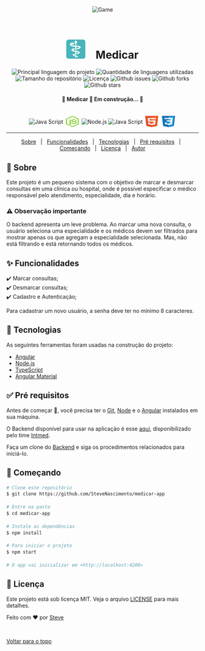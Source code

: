 <div align="center" id="top"> 
  <img src="./.github/app.gif" alt="Game" />

&#xa0;

  <!-- <a href="https://game.netlify.com">Demo</a> -->
</div>

<h1 align="center"><img src="./src/assets/logo-medicar-50.png" heigth="50px" style="margin-right:20px"/> Medicar</h1>

<p align="center">
  <img alt="Principal linguagem do projeto" src="https://img.shields.io/github/languages/top/SteveNascimento/medicar-app?color=56BEB8">

  <img alt="Quantidade de linguagens utilizadas" src="https://img.shields.io/github/languages/count/SteveNascimento/medicar-app?color=56BEB8">

  <img alt="Tamanho do repositório" src="https://img.shields.io/github/repo-size/SteveNascimento/medicar-app?color=56BEB8">

  <img alt="Licença" src="https://img.shields.io/github/license/SteveNascimento/medicar-app?color=56BEB8">

  <img alt="Github issues" src="https://img.shields.io/github/issues/SteveNascimento/medicar-app?color=56BEB8" />

  <img alt="Github forks" src="https://img.shields.io/github/forks/SteveNascimento/medicar-app?color=56BEB8" />

  <img alt="Github stars" src="https://img.shields.io/github/stars/SteveNascimento/medicar-app?color=56BEB8" />
</p>

<!-- Status -->

<h4 align="center"> 
	🚧  Medicar 🚀 Em construção...  🚧
</h4>

<div align="center" style="display: inline_block"><br>
  <img align="center" alt="Java Script" height="30" width="40" src="https://cdn.jsdelivr.net/gh/devicons/devicon/icons/typescript/typescript-original.svg">
  <img align="center" alt="Node.js" height="30" width="40" src="https://raw.githubusercontent.com/devicons/devicon/00f02ef57fb7601fd1ddcc2fe6fe670fef3ae3e4/icons/nodejs/nodejs-original.svg"/>
  <img align="center" alt="Node.js" height="30" width="40" src="https://cdn.jsdelivr.net/gh/devicons/devicon/icons/angularjs/angularjs-original.svg"/>
  <img align="center" alt="Java Script" height="30" width="40" src="https://material.angular.io/assets/img/angular-material-logo.svg">
  <img align="center" alt="HTML5" height="30" width="40" src="https://raw.githubusercontent.com/devicons/devicon/00f02ef57fb7601fd1ddcc2fe6fe670fef3ae3e4/icons/html5/html5-original.svg"/>
  <img align="center" alt="CSS3" height="30" width="40" src="https://raw.githubusercontent.com/devicons/devicon/00f02ef57fb7601fd1ddcc2fe6fe670fef3ae3e4/icons/css3/css3-original.svg"/>
</div>

<hr>

<p align="center">
  <a href="#dart-sobre">Sobre</a> &#xa0; | &#xa0; 
  <a href="#sparkles-funcionalidades">Funcionalidades</a> &#xa0; | &#xa0;
  <a href="#rocket-tecnologias">Tecnologias</a> &#xa0; | &#xa0;
  <a href="#white_check_mark-pré-requisitos">Pré requisitos</a> &#xa0; | &#xa0;
  <a href="#checkered_flag-começando">Começando</a> &#xa0; | &#xa0;
  <a href="#memo-licença">Licença</a> &#xa0; | &#xa0;
  <a href="https://github.com/SteveNascimento" target="_blank">Autor</a>
</p>

## :dart: Sobre

Este projeto é um pequeno sistema com o objetivo de marcar e desmarcar consultas em uma clínica ou hospital, onde é possível especificar o
médico responsável pelo atendimento, especialidade, dia e horário.

### ⚠ Observação importante

O backend apresenta um leve problema. Ao marcar uma nova consulta, o usuário seleciona uma especialidade e os médicos devem ser filtrados para mostrar apenas os que agregam a especialidade selecionada. Mas, não está filtrando e está retornando todos os médicos.

## :sparkles: Funcionalidades

:heavy_check_mark: Marcar consultas;\
:heavy_check_mark: Desmarcar consultas;\
:heavy_check_mark: Cadastro e Autenticação;

Para cadastrar um novo usuário, a senha deve ter no mínimo 8 caracteres.

## :rocket: Tecnologias

As seguintes ferramentas foram usadas na construção do projeto:

- [Angular](https://angular.io/)
- [Node.js](https://nodejs.org/en/)
- [TypeScript](https://www.typescriptlang.org/)
- [Angular Material](https://material.angular.io/)

## :white_check_mark: Pré requisitos

Antes de começar :checkered_flag:, você precisa ter o [Git](https://git-scm.com), [Node](https://nodejs.org/en/) e o [Angular](https://angular.io/) instalados em sua máquina.

O Backend disponível para usar na aplicação é esse [aqui](https://github.com/Intmed-Software/desafio-mock-server), disponibilizado pelo time [Intmed](https://intmed.com.br/).

Faça um clone do [Backend](https://github.com/Intmed-Software/desafio-mock-server) e siga os procedimentos relacionados para iniciá-lo.

## :checkered_flag: Começando

```bash
# Clone este repositório
$ git clone https://github.com/SteveNascimento/medicar-app

# Entre na pasta
$ cd medicar-app

# Instale as dependências
$ npm install

# Para iniciar o projeto
$ npm start

# O app vai inicializar em <http://localhost:4200>
```

## :memo: Licença

Este projeto está sob licença MIT. Veja o arquivo [LICENSE](LICENSE.md) para mais detalhes.

Feito com :heart: por <a href="https://github.com/SteveNascimento" target="_blank">Steve</a>

&#xa0;

<a href="#top">Voltar para o topo</a>
